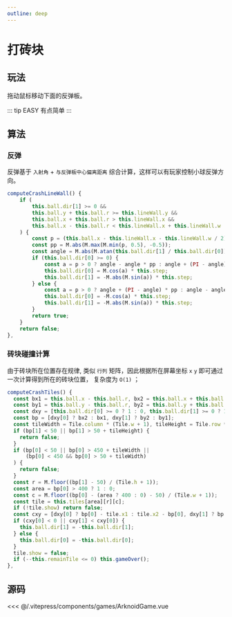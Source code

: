 ```yaml
---
outline: deep
---
```


<script setup>
import Game from "../.vitepress/components/games/ArknoidGame.vue"
</script>



# 打砖块

## 玩法

拖动鼠标移动下面的反弹板。

::: tip EASY
有点简单
:::

<Game />

## 算法

### 反弹

反弹基于 `入射角` + `与反弹板中心偏离距离` 综合计算，这样可以有玩家控制小球反弹方向。

```js
computeCrashLineWall() {
    if (
        this.ball.dir[1] >= 0 &&
        this.ball.y + this.ball.r >= this.lineWall.y &&
        this.ball.x + this.ball.r > this.lineWall.x &&
        this.ball.x - this.ball.r < this.lineWall.x + this.lineWall.w
    ) {
        const p = (this.ball.x - this.lineWall.x - this.lineWall.w / 2) / 100;
        const pp = M.abs(M.max(M.min(p, 0.5), -0.5));
        const angle = M.abs(M.atan(this.ball.dir[1] / this.ball.dir[0]));
        if (this.ball.dir[0] >= 0) {
            const a = p > 0 ? angle - angle * pp : angle + (PI - angle) * pp;
            this.ball.dir[0] = M.cos(a) * this.step;
            this.ball.dir[1] = -M.abs(M.sin(a)) * this.step;
        } else {
            const a = p > 0 ? angle + (PI - angle) * pp : angle - angle * pp;
            this.ball.dir[0] = -M.cos(a) * this.step;
            this.ball.dir[1] = -M.abs(M.sin(a)) * this.step;
        }
        return true;
    }
    return false;
},
```

### 砖块碰撞计算

由于砖块所在位置存在规律, 类似 `行列` 矩阵，因此根据所在屏幕坐标 `x` `y` 即可通过一次计算得到所在的砖块位置，
复杂度为 `O(1)` ；


```js
computeCrashTiles() {
  const bx1 = this.ball.x - this.ball.r, bx2 = this.ball.x + this.ball.r;
  const by1 = this.ball.y - this.ball.r, by2 = this.ball.y + this.ball.r;
  const dxy = [this.ball.dir[0] >= 0 ? 1 : 0, this.ball.dir[1] >= 0 ? 1 : 0];
  const bp = [dxy[0] ? bx2 : bx1, dxy[1] ? by2 : by1];
  const tileWidth = Tile.column * (Tile.w + 1), tileHeight = Tile.row * (Tile.h + 1);
  if (bp[1] < 50 || bp[1] > 50 + tileHeight) {
    return false;
  }
  if (bp[0] < 50 || bp[0] > 450 + tileWidth ||
      (bp[0] < 450 && bp[0] > 50 + tileWidth)
  ) {
    return false;
  }
  const r = M.floor((bp[1] - 50) / (Tile.h + 1));
  const area = bp[0] > 400 ? 1 : 0;
  const c = M.floor((bp[0] - (area ? 400 : 0) - 50) / (Tile.w + 1));
  const tile = this.tiles[area][r][c];
  if (!tile.show) return false;
  const cxy = [dxy[0] ? bp[0] - tile.x1 : tile.x2 - bp[0], dxy[1] ? bp[1] - tile.y1 : tile.y2 - bp[1]];
  if (cxy[0] < 0 || cxy[1] < cxy[0]) {
    this.ball.dir[1] = -this.ball.dir[1];
  } else {
    this.ball.dir[0] = -this.ball.dir[0];
  }
  tile.show = false;
  if (--this.remainTile <= 0) this.gameOver();
},
```



## 源码

<<< @/.vitepress/components/games/ArknoidGame.vue
